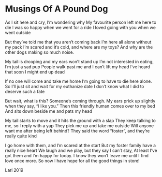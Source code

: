 # Musings Of A Pound Dog

As I sit here and cry, I’m wondering why
My favourite person left me here to die
I was so happy when we went for a ride
I loved going with you when we went outside

But they’ve told me that you aren’t coming back
I’m here all alone without my pack
I’m scared and it’s cold, and where are my toys?
And why are the other dogs making so much noise.

My tail is drooping and my ears won’t stand up
I’m not interested in eating, I’m just a sad pup
People walk past me and I can’t lift my head
I’ve heard that soon I might end up dead

If no one will come and take me home
I’m going to have to die here alone.
So I’ll just sit and wait for my euthanize date
I don’t know what I did to deserve such a fate

But wait, what is this? Someone’s coming through.
My ears prick up slightly when they say, “I like you.”
Then this friendly human comes over to my bed
And sits down beside me and pats my head

My tail starts to move and it hits the ground with a slap
They keep talking to me, so I reply with a yap
They pick me up and take me outside
Will anyone want me after being left behind?
They said the word “foster”, and they’re really quite kind

I go home with them, and I’m scared at the start
But my foster family have a really nice heart
We laugh and we play, but they say I can’t stay, 
At least I’ve got them and I’m happy for today. 
I know they won’t leave me until I find love once more. 
So now I have hope for all the good things in store!


Lari 2019
